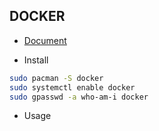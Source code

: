 ## DOCKER

-   [Document](https://docs.docker.com/install/)

-   Install

```bash
sudo pacman -S docker
sudo systemctl enable docker
sudo gpasswd -a who-am-i docker
```

-   Usage

```bash

```
